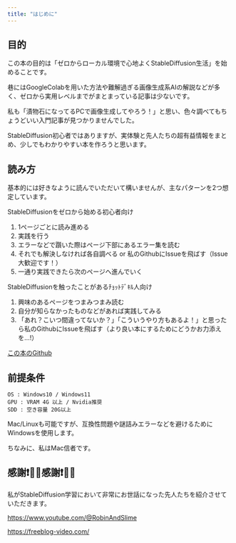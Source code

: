 ```yaml
---
title: "はじめに"
---
```


## 目的

この本の目的は「ゼロからローカル環境で心地よくStableDiffusion生活」を始めることです。

巷にはGoogleColabを用いた方法や難解過ぎる画像生成系AIの解説などが多く、ゼロから実用レベルまでがまとまっている記事は少ないです。

私も「漬物石になってるPCで画像生成してやろう！」と思い、色々調べてもちょうどいい入門記事が見つかりませんでした。

StableDiffusion初心者ではありますが、実体験と先人たちの超有益情報をまとめ、少しでもわかりやすい本を作ろうと思います。

## 読み方

基本的には好きなように読んでいただいて構いませんが、主なパターンを2つ想定しています。

StableDiffusionをゼロから始める初心者向け

1. 1ページごとに読み進める
2. 実践を行う
3. エラーなどで躓いた際はページ下部にあるエラー集を読む
4. それでも解決しなければ各自調べる or 私のGithubにIssueを飛ばす（Issue大歓迎です！）
5. 一通り実践できたら次のページへ進んでいく

StableDiffusionを触ったことがあるﾁｮｯﾄﾃﾞｷﾙ人向け

1. 興味のあるページをつまみつまみ読む
2. 自分が知らなかったものなどがあれば実践してみる
3. 「あれ？こいつ間違ってないか？」「こういうやり方もあるよ！」と思ったら私のGithubにIssueを飛ばす（より良い本にするためにどうかお力添えを...!）

[この本のGithub](https://github.com/mio256/zenn/tree/main/books/stable-diffusion-life)

## 前提条件

```
OS : Windows10 / Windows11
GPU : VRAM 4G 以上 / Nvidia推奨
SDD : 空き容量 20G以上
```

Mac/Linuxも可能ですが、互換性問題や謎詰みエラーなどを避けるためにWindowsを使用します。

ちなみに、私はMac信者です。

## 感謝❗🙌✨感謝❗🙌✨

私がStableDiffusion学習において非常にお世話になった先人たちを紹介させていただきます。

https://www.youtube.com/@RobinAndSlime

https://freeblog-video.com/

